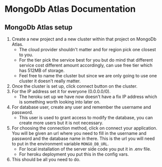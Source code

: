 # MongoDb Atlas Documentation
## MongoDb Atlas setup
1. Create a new project and a new cluster within that project on MongoDb Atlas.
    - The cloud provider shouldn't matter and for region pick one closest to you.
    - For the tier pick the service best for you but do mind that different service cost different amount accordingly, can use free tier which has 512MB of storage.
    - Feel free to name the cluster but since we are only going to use one cluster it doesn't really matter.
2. Once the cluster is set up, click connect button on the cluster.
3. For the IP address set it for everyone (0.0.0.0/0).
    - The heroku set up we have now doesn't have a fix IP address which is something worth looking into later on.
4. For database user, create any user and remember the username and password.
    - This user is used to grant access to modify the database, you can create more users but it is not necessary.
5. For choosing the connection method, click on connect your application. You will be given an url where you need to fill in the username and password and the database name in there. This is the url you will need to put in the environment variable `MONGO_DB_URL`.
    - For local installation of the server side code you put it in .env file.
    - For heroku deployment you put this in the config vars.
6. This should be all you need to do.